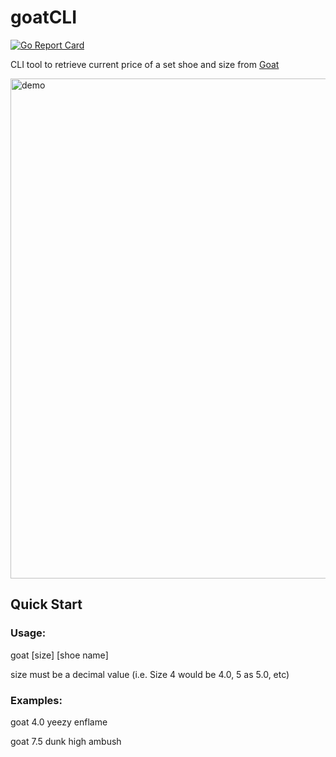 # goatCLI
[![Go Report Card](https://goreportcard.com/badge/github.com/yeezy/goatCLI)](https://goreportcard.com/report/github.com/yeezy/goatCLI)

CLI tool to retrieve current price of a set shoe and size from [Goat](https://www.goat.com)

 <img  src="https://pdawg.reeee.ee/RxkAJE.png" width="800" alt="demo" title="demo"/>


## Quick Start

### Usage:
  goat [size] [shoe name]
  
  size must be a decimal value 
  (i.e. Size 4 would be 4.0, 5 as 5.0, etc)

### Examples:

  goat 4.0 yeezy enflame
  
  goat 7.5 dunk high ambush
  
